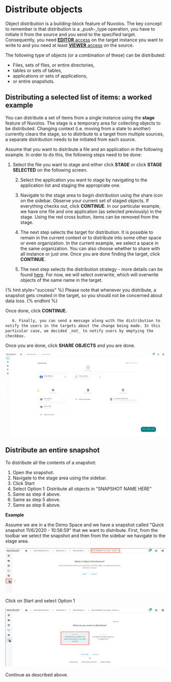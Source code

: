 # Distribute objects

Object distribution is a building-block feature of Nuvolos. The key concept to remember is that distribution is a _push-_type operation, you have to initiate it from the source and you send to the specified target. Consequently, you need [**EDITOR** access](../../settings-and-administration/role-system.md#editor) on the target instance you want to write to and you need at least [**VIEWER** access](../../settings-and-administration/role-system.md#viewer) on the source.

The following type of objects \(or a combination of these\) can be distributed:

* Files, sets of files, or entire directories,
* tables or sets of tables,
* applications or sets of applications,
* or entire snapshots.

## Distributing a selected list of items: a worked example

You can distribute a set of items from a single instance using the **stage** feature of Nuvolos. The stage is a temporary area for collecting objects to be distributed. Changing context \(i.e. moving from a state to another\) currently clears the stage, so to distribute to a target from multiple sources, a separate distribution needs to be initiated from each source.

Assume that you want to distribute a file and an application in the following example. In order to do this, the following steps need to be done:

1. Select the file you want to stage and either click **STAGE** or click **STAGE SELECTED** on the following screen.

     2. Select the application you want to stage by navigating to the application list and staging the appropriate one.

     3. Navigate to the stage area to begin distribution using the share icon on the sidebar. Observe your current set of staged objects. If everything checks out, click **CONTINUE**.  In our particular example, we have one file and one application \(as selected previously\) in the stage. Using the red cross button, items can be removed from the stage.

     4. The next step selects the target for distribution. It is possible to remain in the current context or to distribute into some other space or even organization. In the current example, we select a space in the same organization. You can also choose whether to share with all instance or just one. Once you are done finding the target, click **CONTINUE**.

      5. The next step selects the distribution strategy - more details can be found [here](distribution-strategies.md). For now, we will select overwrite, which will overwrite objects of the same name in the target. 

{% hint style="success" %}
Please note that whenever you distribute, a snapshot gets created in the target, so you should not be concerned about data loss.
{% endhint %}

 Once done, click **CONTINUE.**

       6. Finally, you can send a message along with the distribution to notify the users in the targets about the change being made. In this particular case, we decided _not_ to notify users by emptying the checkbox.

Once you are done, click **SHARE OBJECTS** and you are done.

![](../../.gitbook/assets/distribute_selection_ed.gif)

## Distribute an entire snapshot

To distribute all the contents of a snapshot:

1. Open the snapshot.
2. Navigate to the stage area using the sidebar.
3. Click Start
4. Select Option 1: Distribute all objects in "SNAPSHOT NAME HERE"
5. Same as step 4 above.
6. Same as step 5 above.
7. Same as step 6 above.

**Example**

Assume we are in a the Demo Space and we have a snapshot called "Quick snapshot 11/6/2020 - 10:56:59" that we want to distribute. First, from the toolbar we select the snapshot and then from the sidebar we havigate to the stage area.

![](../../.gitbook/assets/screen-shot-2020-06-11-at-10.59.54-am.png)

Click on Start and select Option 1

![](../../.gitbook/assets/screen-shot-2020-06-11-at-11.03.52-am.png)

Continue as described above.

